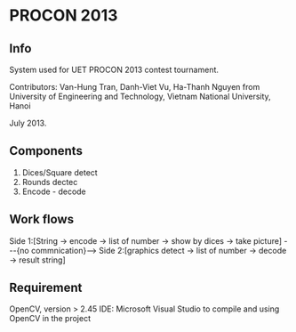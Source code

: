 PROCON 2013
===========

Info
----

System used for UET PROCON 2013 contest tournament.

Contributors: Van-Hung Tran, Danh-Viet Vu, Ha-Thanh Nguyen
from University of Engineering and Technology, Vietnam National University, Hanoi

July 2013.

Components
----------
1. Dices/Square detect
2. Rounds dectec
3. Encode - decode

Work flows
----------
Side 1:[String -> encode -> list of number -> show by dices -> take picture] ---{no commnication}--> Side 2:[graphics detect -> list of number -> decode -> result string]

Requirement
-----------
OpenCV, version > 2.45
IDE: Microsoft Visual Studio to compile and using OpenCV in the project